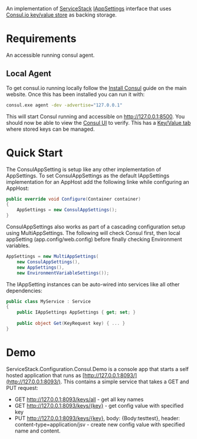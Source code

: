 An implementation of [ServiceStack](https://servicestack.net/) [IAppSettings](https://github.com/ServiceStack/ServiceStack/wiki/AppSettings) interface that uses [Consul.io key/value store](https://www.consul.io/docs/agent/http/kv.html) as backing storage.

# Requirements
An accessible running consul agent.

## Local Agent
To get consul.io running locally follow the [Install Consul](https://www.consul.io/intro/getting-started/install.html) guide on the main website. Once this has been installed you can run it with:

```bash
consul.exe agent -dev -advertise="127.0.0.1"
```

This will start Consul running and accessible on http://127.0.0.1:8500.  You should now be able to view the [Consul UI](http://127.0.0.1:8500/ui) to verify. This has a [Key/Value tab](http://127.0.0.1:8500/ui/#/dc1/kv/) where stored keys can be managed.


# Quick Start
The ConsulAppSetting is setup like any other implementation of AppSettings. To set ConsulAppSettings as the default IAppSettings implementation for an AppHost add the following linke while configuring an AppHost:

```csharp
public override void Configure(Container container)
{
    AppSettings = new ConsulAppSettings();
}
```
ConsulAppSettings also works as part of a cascading configuration setup using MultiAppSettings. The following will check Consul first, then local appSetting (app.config/web.config) before finally checking Environment variables.

```csharp
AppSettings = new MultiAppSettings(
    new ConsulAppSettings(),
    new AppSettings(), 
    new EnvironmentVariableSettings());
```

The IAppSetting instances can be auto-wired into services like all other dependencies:

```csharp
public class MyService : Service
{
    public IAppSettings AppSettings { get; set; }
	
	public object Get(KeyRequest key) { ... }
}
```

# Demo
ServiceStack.Configuration.Consul.Demo is a console app that starts a self hosted application that runs as [http://127.0.0.1:8093/](http://127.0.0.1:8093/). This contains a simple service that takes a GET and PUT request:

* GET http://127.0.0.1:8093/keys/all - get all key names
* GET http://127.0.0.1:8093/keys/{key} - get config value with specified key
* PUT http://127.0.0.1:8093/keys/{key}, body: {Body:testtest}, header: content-type=application/jsv - create new config value with specified name and content.